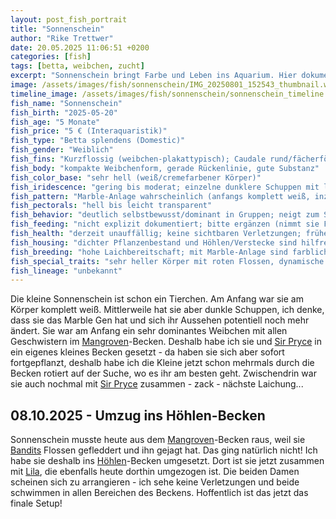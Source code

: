 ```yaml
---
layout: post_fish_portrait
title: "Sonnenschein"
author: "Rike Trettwer"
date: 20.05.2025 11:06:51 +0200
categories: [fish]
tags: [betta, weibchen, zucht]
excerpt: "Sonnenschein bringt Farbe und Leben ins Aquarium. Hier dokumentiere ich ihre Entwicklung."
image: /assets/images/fish/sonnenschein/IMG_20250801_152543_thumbnail.webp
timeline_image: /assets/images/fish/sonnenschein/sonnenschein_timeline.webp
fish_name: "Sonnenschein"
fish_birth: "2025-05-20"
fish_age: "5 Monate"
fish_price: "5 € (Interaquaristik)"
fish_type: "Betta splendens (Domestic)"
fish_gender: "Weiblich"
fish_fins: "Kurzflossig (weibchen‑plakattypisch); Caudale rund/fächerförmig, moderat breit; Dorsale kompakt; Analflosse kurz bis mittel; keine Doubletail-/Dumbo-Merkmale erkennbar"
fish_body: "kompakte Weibchenform, gerade Rückenlinie, gute Substanz"
fish_color_base: "sehr hell (weiß/cremefarbener Körper)"
fish_iridescence: "gering bis moderat; einzelne dunklere Schuppen mit leichtem Glanz tauchen zunehmend auf"
fish_pattern: "Marble‑Anlage wahrscheinlich (anfangs komplett weiß, inzwischen dunkle Schuppenflecken); Flossen überwiegend rot/rosa, teils durchsichtig"
fish_pectorals: "hell bis leicht transparent"
fish_behavior: "deutlich selbstbewusst/dominant in Gruppen; neigt zum Scheuchen und Flossenknabbern bei ruhigen Mitbewohnern; wiederholte Laichbereitschaft und Paarungen (u. a. mit Sir Pryce); aktuell im Höhlen‑Becken mit Lila – beide nutzen alle Bereiche und zeigen keine Verletzungen"
fish_feeding: "nicht explizit dokumentiert; bitte ergänzen (nimmt sie Frost-/Trockenfutter zuverlässig? Lebendfutterpräferenz?)"
fish_health: "derzeit unauffällig; keine sichtbaren Verletzungen; frühere Dominanz führte zu Umsetzungen zwischen Becken"
fish_housing: "dichter Pflanzenbestand und Höhlen/Verstecke sind hilfreich; geringere Strömung, abgedeckte Oberfläche; in Einzel-/Duo‑Haltung mit klarer Struktur meist stressärmer"
fish_breeding: "hohe Laichbereitschaft; mit Marble‑Anlage sind farbliche Ergebnisse in der Nachzucht erfahrungsgemäß variabel (hell/weiß mit roten Flossen bis hin zu stärker gemarbelten Tieren). Für eine stabil helle Optik wären Partner mit geringer Marble‑Aktivität und heller Basis sinnvoller; für vielfältige Muster sind Marble‑Partner geeignet."
fish_special_traits: "sehr heller Körper mit roten Flossen, dynamische Musterentwicklung durch Marble; ausgeprägtes Dominanzverhalten"
fish_lineage: "unbekannt"
---
```










Die kleine Sonnenschein ist schon ein Tierchen. Am Anfang war sie am Körper komplett weiß. Mittlerweile hat sie aber dunkle Schuppen, ich denke, dass sie das Marble Gen hat und sich ihr Aussehen potentiell noch mehr ändert.
Sie war am Anfang ein sehr dominantes Weibchen mit allen Geschwistern im [Mangroven](/tank/2025/09/30/tank_mangrove)-Becken. Deshalb habe ich sie und [Sir Pryce](/fish/2025/09/28/fish_sir_pryce) in ein eigenes kleines Becken gesetzt - da haben sie sich aber sofort fortgepflanzt, deshalb habe ich die Kleine jetzt schon mehrmals durch die Becken rotiert auf der Suche, wo es ihr am besten geht.
Zwischendrin war sie auch nochmal mit [Sir Pryce](/fish/2025/09/28/fish_sir_pryce) zusammen - zack - nächste Laichung...

## 08.10.2025 - Umzug ins Höhlen-Becken
Sonnenschein musste heute aus dem [Mangroven](/tank/2025/09/30/tank_mangrove)-Becken raus, weil sie [Bandits](/fish/2025/09/30/fish_bandit) Flossen gefleddert und ihn gejagt hat. Das ging natürlich nicht! Ich habe sie deshalb ins [Höhlen](/tank/2025/09/30/tank_hoehle)-Becken umgesetzt. Dort ist sie jetzt zusammen mit [Lila](/fish/2025/09/27/fish_lila), die ebenfalls heute dorthin umgezogen ist. Die beiden Damen scheinen sich zu arrangieren - ich sehe keine Verletzungen und beide schwimmen in allen Bereichen des Beckens. Hoffentlich ist das jetzt das finale Setup!
